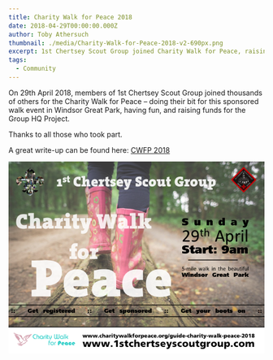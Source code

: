 ```yaml
---
title: Charity Walk for Peace 2018
date: 2018-04-29T00:00:00.000Z
author: Toby Athersuch
thumbnail: ./media/Charity-Walk-for-Peace-2018-v2-690px.png
excerpt: 1st Chertsey Scout Group joined Charity Walk for Peace, raising funds for their HQ Project. Thanks to all participants!
tags:
  - Community
---
```


On 29th April 2018, members of 1st Chertsey Scout Group joined thousands of others for the Charity Walk for Peace – doing their bit for this sponsored walk event in Windsor Great Park, having fun, and raising funds for the Group HQ Project.

Thanks to all those who took part.

A great write-up can be found here: [CWFP 2018](https://charitywalkforpeace.org/charity-walk-for-peace-2018/)

![Walk for peace flyer](./media/Charity-Walk-for-Peace-2018-v2-690px.png)
